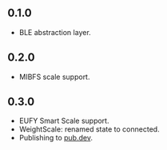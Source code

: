 ## 0.1.0

* BLE abstraction layer.

## 0.2.0

* MIBFS scale support.

## 0.3.0

* EUFY Smart Scale support.
* WeightScale: renamed state to connected.
* Publishing to [pub.dev](https://www.pub.dev).